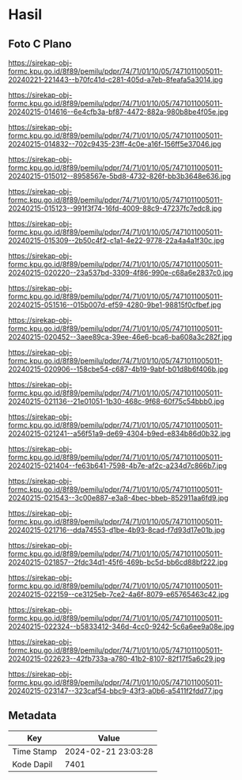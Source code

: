 # Hasil

## Foto C Plano

https://sirekap-obj-formc.kpu.go.id/8f89/pemilu/pdpr/74/71/01/10/05/7471011005011-20240221-221443--b70fc41d-c281-405d-a7eb-8feafa5a3014.jpg

https://sirekap-obj-formc.kpu.go.id/8f89/pemilu/pdpr/74/71/01/10/05/7471011005011-20240215-014616--6e4cfb3a-bf87-4472-882a-980b8be4f05e.jpg

https://sirekap-obj-formc.kpu.go.id/8f89/pemilu/pdpr/74/71/01/10/05/7471011005011-20240215-014832--702c9435-23ff-4c0e-a16f-156ff5e37046.jpg

https://sirekap-obj-formc.kpu.go.id/8f89/pemilu/pdpr/74/71/01/10/05/7471011005011-20240215-015012--8958567e-5bd8-4732-826f-bb3b3648e636.jpg

https://sirekap-obj-formc.kpu.go.id/8f89/pemilu/pdpr/74/71/01/10/05/7471011005011-20240215-015123--991f3f74-16fd-4009-88c9-47237fc7edc8.jpg

https://sirekap-obj-formc.kpu.go.id/8f89/pemilu/pdpr/74/71/01/10/05/7471011005011-20240215-015309--2b50c4f2-c1a1-4e22-9778-22a4a4a1f30c.jpg

https://sirekap-obj-formc.kpu.go.id/8f89/pemilu/pdpr/74/71/01/10/05/7471011005011-20240215-020220--23a537bd-3309-4f86-990e-c68a6e2837c0.jpg

https://sirekap-obj-formc.kpu.go.id/8f89/pemilu/pdpr/74/71/01/10/05/7471011005011-20240215-051516--015b007d-ef59-4280-9be1-98815f0cfbef.jpg

https://sirekap-obj-formc.kpu.go.id/8f89/pemilu/pdpr/74/71/01/10/05/7471011005011-20240215-020452--3aee89ca-39ee-46e6-bca6-ba608a3c282f.jpg

https://sirekap-obj-formc.kpu.go.id/8f89/pemilu/pdpr/74/71/01/10/05/7471011005011-20240215-020906--158cbe54-c687-4b19-9abf-b01d8b6f406b.jpg

https://sirekap-obj-formc.kpu.go.id/8f89/pemilu/pdpr/74/71/01/10/05/7471011005011-20240215-021136--21e01051-1b30-468c-9f68-60f75c54bbb0.jpg

https://sirekap-obj-formc.kpu.go.id/8f89/pemilu/pdpr/74/71/01/10/05/7471011005011-20240215-021241--a56f51a9-de69-4304-b9ed-e834b86d0b32.jpg

https://sirekap-obj-formc.kpu.go.id/8f89/pemilu/pdpr/74/71/01/10/05/7471011005011-20240215-021404--fe63b641-7598-4b7e-af2c-a234d7c866b7.jpg

https://sirekap-obj-formc.kpu.go.id/8f89/pemilu/pdpr/74/71/01/10/05/7471011005011-20240215-021543--3c00e887-e3a8-4bec-bbeb-852911aa6fd9.jpg

https://sirekap-obj-formc.kpu.go.id/8f89/pemilu/pdpr/74/71/01/10/05/7471011005011-20240215-021716--dda74553-d1be-4b93-8cad-f7d93d17e01b.jpg

https://sirekap-obj-formc.kpu.go.id/8f89/pemilu/pdpr/74/71/01/10/05/7471011005011-20240215-021857--2fdc34d1-45f6-469b-bc5d-bb6cd88bf222.jpg

https://sirekap-obj-formc.kpu.go.id/8f89/pemilu/pdpr/74/71/01/10/05/7471011005011-20240215-022159--ce3125eb-7ce2-4a6f-8079-e65765463c42.jpg

https://sirekap-obj-formc.kpu.go.id/8f89/pemilu/pdpr/74/71/01/10/05/7471011005011-20240215-022324--b5833412-346d-4cc0-9242-5c6a6ee9a08e.jpg

https://sirekap-obj-formc.kpu.go.id/8f89/pemilu/pdpr/74/71/01/10/05/7471011005011-20240215-022623--42fb733a-a780-41b2-8107-82f17f5a6c29.jpg

https://sirekap-obj-formc.kpu.go.id/8f89/pemilu/pdpr/74/71/01/10/05/7471011005011-20240215-023147--323caf54-bbc9-43f3-a0b6-a5411f2fdd77.jpg


## Metadata

| Key        | Value               |
| ---------- | ------------------- |
| Time Stamp | 2024-02-21 23:03:28 |
| Kode Dapil | 7401                |



